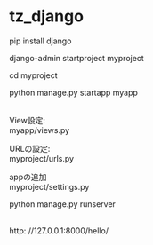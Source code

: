 # tz_django
pip install django<br/>

django-admin startproject myproject<br/>

cd myproject<br/> 

python manage.py startapp myapp<br/>   

View設定:<br/>
myapp/views.py<br/> 

URLの設定:<br/>
myproject/urls.py<br/> 

appの追加<br/>
myproject/settings.py<br/> 

python manage.py runserver<br/>  

http: //127.0.0.1:8000/hello/<br/>
